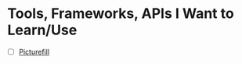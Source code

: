 # Tools, Frameworks, APIs I Want to Learn/Use

- [ ] [Picturefill](http://scottjehl.github.io/picturefill/)